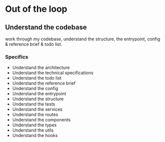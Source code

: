 # Out of the loop
## Understand the codebase
work through my codebase, understand the structure, the entrypoint, config & reference brief & todo list.

### Specifics
- Understand the architecture
- Understand the technical specifications
- Understand the todo list
- Understand the reference brief
- Understand the config
- Understand the entrypoint
- Understand the structure
- Understand the tests
- Understand the services
- Understand the routes
- Understand the components
- Understand the types
- Understand the utils
- Understand the hooks

